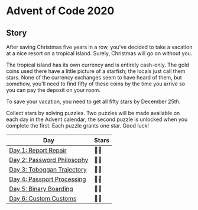 # Advent of Code 2020

## Story

After saving Christmas five years in a row, you've decided to take a vacation at a nice resort on a tropical island. Surely, Christmas will go on without you.

The tropical island has its own currency and is entirely cash-only. The gold coins used there have a little picture of a starfish; the locals just call them stars. None of the currency exchanges seem to have heard of them, but somehow, you'll need to find fifty of these coins by the time you arrive so you can pay the deposit on your room.

To save your vacation, you need to get all fifty stars by December 25th.

Collect stars by solving puzzles. Two puzzles will be made available on each day in the Advent calendar; the second puzzle is unlocked when you complete the first. Each puzzle grants one star. Good luck!

| Day                                       | Stars |
| ----------------------------------------- | ----- |
| [Day 1: Report Repair](./src/day01)       | 🌟🌟  |
| [Day 2: Password Philosophy](./src/day02) | 🌟🌟  |
| [Day 3: Toboggan Trajectory](./src/day03) | 🌟🌟  |
| [Day 4: Passport Processing](./src/day04) | 🌟🌟  |
| [Day 5: Binary Boarding](./src/day05)     | 🌟🌟  |
| [Day 6: Custom Customs](./src/day06)      | 🌟🌟  |
